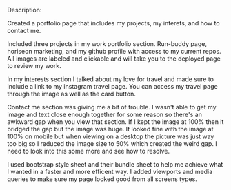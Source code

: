 Description:

Created a portfolio page that includes my projects, my interets, and how to contact me.

Included three projects in my work portfolio section. Run-buddy page, horiseon marketing, and my github profile with access to my current repos. All images are labeled and clickable and will take you to the deployed page to review my work. 

In my interests section I talked about my love for travel and made sure to include a link to my instagram travel page. You can access my travel page through the image as well as the card button. 

Contact me section was giving me a bit of trouble. I wasn't able to get my image and text close enough together for some reason so there's an awkward gap when you view that section. If I kept the image at 100% then it bridged the gap but the image was huge. It looked fine with the image at 100% on mobile but when viewing on a desktop the picture was just way too big so I reduced the image size to 50% which created the weird gap. I need to look into this some more and see how to resolve. 

I used bootstrap style sheet and their bundle sheet to help me achieve what I wanted in a faster and more efficent way. I added viewports and media queries to make sure my page looked good from all screens types. 


